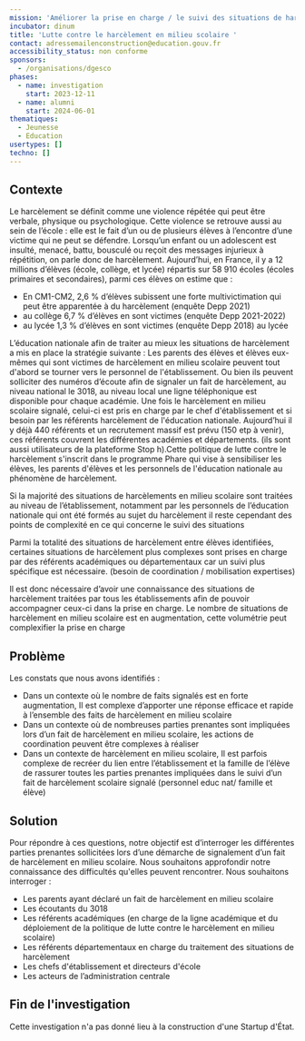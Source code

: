 ```yaml
---
mission: 'Améliorer la prise en charge / le suivi des situations de harcèlement entre élèves '
incubator: dinum
title: 'Lutte contre le harcèlement en milieu scolaire '
contact: adressemailenconstruction@education.gouv.fr
accessibility_status: non conforme
sponsors:
  - /organisations/dgesco
phases:
  - name: investigation
    start: 2023-12-11
  - name: alumni
    start: 2024-06-01
thematiques:
  - Jeunesse
  - Education
usertypes: []
techno: []
---
```

## Contexte

Le harcèlement se définit comme une violence répétée qui peut être verbale, physique ou psychologique. Cette violence se retrouve aussi au sein de l’école : elle est le fait d’un ou de plusieurs élèves à l’encontre d’une victime qui ne peut se défendre. Lorsqu’un enfant ou un adolescent est insulté, menacé, battu, bousculé ou reçoit des messages injurieux à répétition, on parle donc de harcèlement.
Aujourd’hui, en France, il y a 12 millions d’élèves (école, collège, et lycée) répartis sur 58 910 écoles (écoles primaires et secondaires), parmi ces élèves on estime que :
* En CM1-CM2, 2,6 % d’élèves subissent une forte multivictimation qui peut être apparentée à du harcèlement (enquête Depp 2021)
* au collège 6,7 % d’élèves en sont victimes (enquête Depp 2021-2022)  
* au lycée  1,3 % d’élèves en sont victimes (enquête Depp 2018) au lycée

L’éducation nationale afin de traiter au mieux les situations de harcèlement a mis en place la stratégie suivante : 
Les parents des élèves et élèves eux-mêmes qui sont victimes de harcèlement en milieu scolaire peuvent tout d'abord se tourner vers le personnel de l'établissement. Ou bien ils peuvent solliciter des numéros d’écoute afin de signaler un fait de harcèlement, au niveau national le 3018, au niveau local une ligne téléphonique est disponible pour chaque académie. Une fois le harcèlement en milieu scolaire signalé, celui-ci est pris en charge par le chef d'établissement et si besoin par les référents harcèlement de l'éducation nationale. Aujourd’hui il y déjà 440 référents et un recrutement massif est prévu (150 etp à venir), ces référents couvrent les différentes académies et départements. (ils sont aussi utilisateurs de la plateforme Stop h).Cette politique de lutte contre le harcèlement s'inscrit dans le programme Phare qui vise à sensibiliser les élèves, les parents d'élèves et les personnels de l'éducation nationale au phénomène de harcèlement.

Si la majorité des  situations de harcèlements en milieu scolaire sont traitées au niveau de l’établissement, notamment par les personnels de l’éducation nationale qui ont été formés au sujet du harcèlement il reste cependant des points de complexité en ce qui concerne le suivi des situations 

Parmi la totalité des situations de harcèlement entre élèves identifiées, certaines situations de harcèlement plus complexes sont prises en charge par des référents académiques ou départementaux car un suivi plus spécifique est nécessaire. (besoin de coordination / mobilisation expertises) 

Il est donc nécessaire d’avoir une connaissance des situations de harcèlement traitées par tous les établissements afin de pouvoir accompagner ceux-ci dans la prise en charge. 
Le nombre de situations de harcèlement en milieu scolaire est en augmentation, cette volumétrie peut complexifier la prise en charge 

## Problème

Les constats que nous avons identifiés :  
* Dans un contexte où le nombre de faits signalés est en forte augmentation,  Il est complexe d’apporter une réponse efficace et rapide à l’ensemble des faits de harcèlement en milieu scolaire
* Dans un contexte où de nombreuses parties prenantes sont impliquées lors d’un fait de harcèlement en milieu scolaire, les actions de coordination peuvent être complexes à réaliser 
* Dans un contexte de harcèlement en milieu scolaire, Il est parfois complexe 
de recréer du lien entre l’établissement et la famille de l’élève 
de rassurer toutes les parties prenantes impliquées dans le suivi d’un fait de harcèlement scolaire signalé (personnel educ nat/ famille et élève) 




## Solution

Pour répondre à ces questions, notre objectif est d’interroger les différentes parties prenantes sollicitées lors d’une démarche de signalement d’un fait de harcèlement en milieu scolaire. Nous souhaitons approfondir notre connaissance des difficultés qu'elles peuvent rencontrer. 
Nous souhaitons interroger : 
* Les parents ayant déclaré un fait de harcèlement en milieu scolaire
* Les écoutants du 3018 
* Les référents académiques (en charge de la ligne académique et du déploiement de la politique de lutte contre le harcèlement en milieu scolaire) 
* Les référents départementaux en charge du traitement des situations de harcèlement
* Les chefs d'établissement et directeurs d'école
* Les acteurs de l’administration centrale

## Fin de l'investigation

Cette investigation n'a pas donné lieu à la construction d'une Startup d'État. 